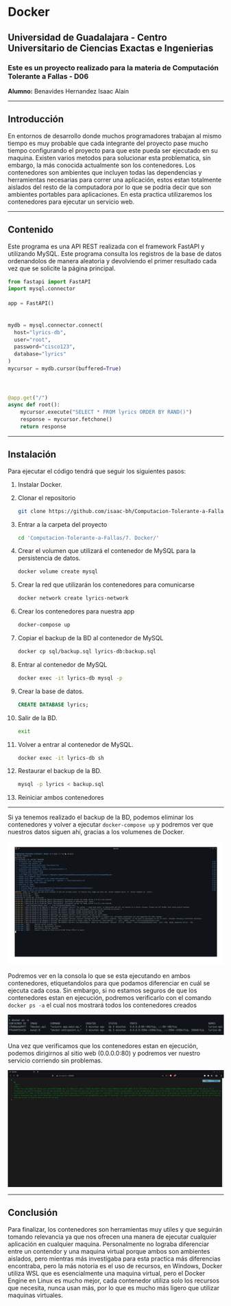 # Docker
## **Universidad de Guadalajara** - Centro Universitario de Ciencias Exactas e Ingenierias

### Este es un proyecto realizado para la materia de Computación Tolerante a Fallas - D06

**Alumno:** Benavides Hernandez Isaac Alain

---
## Introducción
En entornos de desarrollo donde muchos programadores trabajan al mismo tiempo es muy probable que cada integrante del proyecto pase mucho tiempo configurando el proyecto para que este pueda ser ejecutado en su maquina. Existen varios metodos para solucionar esta problematica, sin embargo, la más conocida actualmente son los contenedores. Los contenedores son ambientes que incluyen todas las dependencias y herramientas necesarias para correr una aplicación, estos estan totalmente aislados del resto de la computadora por lo que se podria decir que son ambientes portables para aplicaciones. En esta practica utilizaremos los contenedores para ejecutar un servicio web.

---
## Contenido

Este programa es una API REST realizada con el framework FastAPI y utilizando MySQL. Este programa consulta los registros de la base de datos ordenandolos de manera aleatoria y devolviendo el primer resultado cada vez que se solicite la página principal.

~~~python
from fastapi import FastAPI
import mysql.connector

app = FastAPI()


mydb = mysql.connector.connect(
  host="lyrics-db",
  user="root",
  password="cisco123",
  database="lyrics"
)
mycursor = mydb.cursor(buffered=True)



@app.get("/")
async def root():
    mycursor.execute("SELECT * FROM lyrics ORDER BY RAND()")
    response = mycursor.fetchone()
    return response
~~~

---
## Instalación
Para ejecutar el código tendrá que seguir los siguientes pasos:
1. Instalar Docker.

2. Clonar el repositorio
    ~~~bash
    git clone https://github.com/isaac-bh/Computacion-Tolerante-a-Fallas
    ~~~

3. Entrar a la carpeta del proyecto
    ~~~bash
    cd 'Computacion-Tolerante-a-Fallas/7. Docker/'
    ~~~

4. Crear el volumen que utilizará el contenedor de MySQL para la persistencia de datos.
    ~~~bash
    docker volume create mysql
    ~~~

5. Crear la red que utilizarán los contenedores para comunicarse
    ~~~bash
    docker network create lyrics-network
    ~~~

6. Crear los contenedores para nuestra app
    ~~~bash
    docker-compose up
    ~~~

7. Copiar el backup de la BD al contenedor de MySQL
    ~~~bash
    docker cp sql/backup.sql lyrics-db:backup.sql
    ~~~

8. Entrar al contenedor de MySQL
    ~~~bash
    docker exec -it lyrics-db mysql -p
    ~~~

9. Crear la base de datos.
    ~~~sql
    CREATE DATABASE lyrics;
    ~~~

10. Salir de la BD.
    ~~~bash
    exit
    ~~~

11. Volver a entrar al contenedor de MySQL.
    ~~~bash
    docker exec -it lyrics-db sh
    ~~~

11. Restaurar el backup de la BD.
    ~~~bash
    mysql -p lyrics < backup.sql
    ~~~

12. Reiniciar ambos contenedores
--- 

Si ya tenemos realizado el backup de la BD, podemos eliminar los contenedores y volver a ejecutar ``docker-compose up`` y podremos ver que nuestros datos siguen ahí, gracias a los volumenes de Docker.

![Docker Compose](./img/docker-compose-up.png "Docker Compose")

Podremos ver en la consola lo que se esta ejecutando en ambos contenedores, etiquetandolos para que podamos diferenciar en cuál se ejecuta cada cosa. Sin embargo, si no estamos seguros de que los contenedores estan en ejecución, podremos verificarlo con el comando ``docker ps -a`` el cual nos mostrará todos los contenedores creados

![Docker ps](./img/docker-ps.png "Docker ps")


Una vez que verificamos que los contenedores estan en ejecución, podemos dirigirnos al sitio web (0.0.0.0:80) y podremos ver nuestro servicio corriendo sin problemas.

![API en ejecución](./img/api-running.png "API en ejecución")

---
## Conclusión
Para finalizar, los contenedores son herramientas muy utiles y que seguirán tomando relevancia ya que nos ofrecen una manera de ejecutar cualquier aplicación en cualquier maquina. Personalmente no lograba diferenciar entre un contendor y una maquina virtual porque ambos son ambientes aislados, pero mientras más investigaba para esta practica más diferencias encontraba, pero la más notoria es el uso de recursos, en Windows, Docker utiliza WSL que es esencialmente una maquina virtual, pero el Docker Engine en Linux es mucho mejor, cada contenedor utiliza solo los recursos que necesita, nunca usan más, por lo que es mucho más ligero que utilizar maquinas virtuales.
